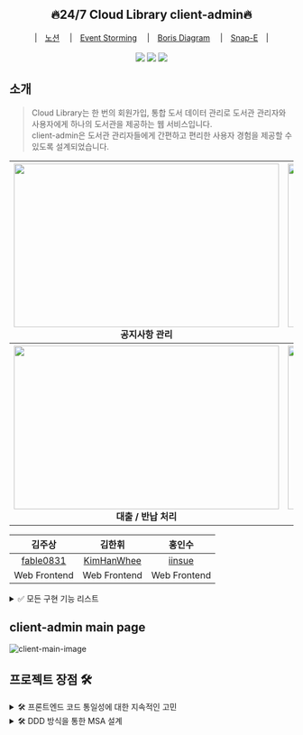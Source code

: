 <div align="center">
  <h2>🔥24/7 Cloud Library client-admin🔥</h2>
  |　<a href="https://www.notion.so/Cloud-Library-b9bb2c8ddbc241f5b4d8c160208cf108">노션</a>　
  |　<a href="https://metroretro.io/board/LB5JSXC2NCBV">Event Storming</a>　
  |　<a href="https://www.marimba.team/board/7ffcfbc5-0bef-4c77-bb9f-a630a6f18ec6">Boris Diagram</a>　
  |　<a href="https://www.figma.com/file/HHNzpgsiaHdkr8lDSwAQo5/Cloud-Library?node-id=0%3A1">Snap-E</a>　|　
  <br>
</div>
<br>
<div align="center">
  <img src="https://img.shields.io/badge/React-17.0.2-61DAFB?logo=React">
  <img src="https://img.shields.io/badge/node-16.15.0-339933?logo=node.js"> 
  <img src="https://img.shields.io/badge/Sass-7.01-009639?logo=Sass"> 
</div>

## 소개

> Cloud Library는 한 번의 회원가입, 통합 도서 데이터 관리로 도서관 관리자와 사용자에게 하나의 도서관을 제공하는 웹 서비스입니다.   
> client-admin은 도서관 관리자들에게 간편하고 편리한 사용자 경험을 제공할 수 있도록 설계되었습니다.

<div align="center">
<table>
<thead>
  <tr>
    <th>
      <div>
        <img src="https://user-images.githubusercontent.com/93421415/168949812-0e30f0d6-36ae-4634-a297-7f1a9bd229cd.gif" width="470" height="290">
      </div>
      공지사항 관리
    </th>
    <th>
      <div>
        <img src="https://user-images.githubusercontent.com/93421415/168949759-522f0fc5-6236-4f84-a123-a1f57f8b38b1.gif" width="470" height="290">
      </div>
      도서 등록
    </th>
  </tr>
</thead>
<tbody>
  <tr>
    <th>
      <div>
        <img src="https://user-images.githubusercontent.com/93421415/168946409-0b3c1e27-e657-4fbe-bed0-3db40c214f8a.gif" width="470" height="290">
      </div>
      대출 / 반납 처리
    </th>
    <th>
      <div>
       <img src="https://user-images.githubusercontent.com/93421415/168950313-6699f1f7-1b7a-4bce-b607-54b9b392aba5.gif" width="470" height="290">
      </div>
       도서 검색 필터 및 예약
    </th>
  </tr>
</tbody>
</table>

| 김주상 | 김한휘 | 홍인수 |
|:--------:|:--------:|:--------:|
| [fable0831](https://github.com/fable0831) | [KimHanWhee](https://github.com/KimHanWhee) | [iinsue](https://github.com/iinsue) | |
| Web Frontend | Web Frontend | Web Frontend |
  
  </div>

<details>
<summary>✅ 모든 구현 기능 리스트</summary>
<br>
  
**관리자 메인 페이지**

- 공통 메인 페이지에서 관리자 로그인 시 진입 가능

**공지사항 관리**

- 도서관 별 공지사항 등록, 수정, 삭제 가능
- 공지사항 / 이용 규정 / 오시는 길로 분류

**관리자 마이 페이지**

- 관리자 정보 수정 가능
  
**도서 관리 페이지**

- 도서 등록, 수정, 삭제 가능
  
**대출 관리**

- 도서 대출 /반납 처리 => 처리 후 대출 가능/ 불가능 상태 변경
- 도서 목록에서 각 도서 별 상세 페이지 조회 가능
- 도서 상세 페이지에서 제재 유저 blacklist 등록 가능 -> blacklist 페이지에서 조회 및 삭제 가능
- 도서 검색 기능
- 도서관 or category(총류) 별 필터 기능

 **도서관 관리**

- 도서관 등록, 수정, 삭제 기능

</details>

## client-admin main page
![client-main-image](https://user-images.githubusercontent.com/93421415/168944389-570d4aed-6409-4a52-97e0-fa9b1432e7e8.gif)

## 프로젝트 장점 🛠
<details>
<summary>🛠 프론트엔드 코드 통일성에 대한 지속적인 고민</summary>
<br>

**협업 및 분업**을 원활하게 하기 위해 개발 시 다양한 방법을 고민

- **Git-flow** 전략을 토대로 issue 생성 -> branch 생성 -> PR -> 코드 리뷰 -> Merge 순으로 개발
- **코드 리뷰**는 모든 FE 개발자들이 함께 Discord를 통해 소통
- 매일 **Daily Scrum**을 통해 진행 방식 및 에러 사항 공유 -> Notion을 사용하여 회의 내용 정리
  
</details>

<details>
<summary>🛠 DDD 방식을 통한 MSA 설계</summary>
<br>
  
Domain Driven Design 방식을 통해 MSA 프로젝트 기획.
- client는 **client-admin**과 **client-user**로 인스턴스 분리
- 다양한 **협업 tool**을 사용하여 DDD 단계별로 기획(MetroRetro / Marimba / Figma)
- 전체 개발 기간 중 절반을 오롯히 기획에 투자 => **프로젝트 구조**의 완성도를 높임
  
</details>
